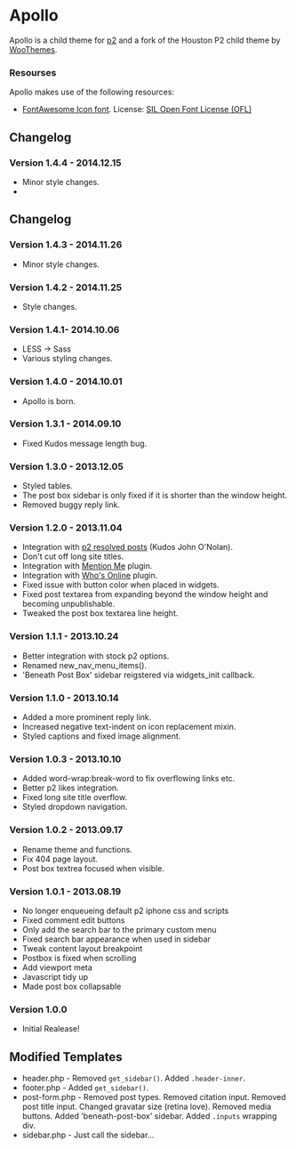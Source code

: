 # Apollo
Apollo is a child theme for [p2](http://p2theme.com/) and a fork of the Houston P2 child theme by [WooThemes](http://woothemes.com).

### Resourses
Apollo makes use of the following resources:

* [FontAwesome Icon font](http://fortawesome.github.io/Font-Awesome/). License: [SIL Open Font License (OFL)](http://scripts.sil.org/cms/scripts/page.php?site_id=nrsi&id=OFL)

## Changelog
### Version 1.4.4 - 2014.12.15
* Minor style changes.
* 
## Changelog
### Version 1.4.3 - 2014.11.26
* Minor style changes.

### Version 1.4.2 - 2014.11.25
* Style changes.

### Version 1.4.1- 2014.10.06
* LESS -> Sass
* Various styling changes.

### Version 1.4.0 - 2014.10.01
* Apollo is born.

### Version 1.3.1 - 2014.09.10
* Fixed Kudos message length bug.

### Version 1.3.0 - 2013.12.05
* Styled tables.
* The post box sidebar is only fixed if it is shorter than the window height.
* Removed buggy reply link.

### Version 1.2.0 - 2013.11.04
* Integration with [p2 resolved posts](http://wordpress.org/plugins/p2-resolved-posts/) (Kudos John O'Nolan).
* Don't cut off long site titles.
* Integration with [Mention Me](http://wordpress.org/plugins/mention-me/) plugin.
* Integration with [Who's Online](http://wordpress.org/plugins/wp-whos-online/) plugin.
* Fixed issue with button color when placed in widgets.
* Fixed post textarea from expanding beyond the window height and becoming unpublishable.
* Tweaked the post box textarea line height.

### Version 1.1.1 - 2013.10.24
* Better integration with stock p2 options.
* Renamed new_nav_menu_items().
* 'Beneath Post Box' sidebar reigstered via widgets_init callback.

### Version 1.1.0 - 2013.10.14
* Added a more prominent reply link.
* Increased negative text-indent on icon replacement mixin.
* Styled captions and fixed image alignment.

### Version 1.0.3 - 2013.10.10
* Added word-wrap:break-word to fix overflowing links etc.
* Better p2 likes integration.
* Fixed long site title overflow.
* Styled dropdown navigation.

### Version 1.0.2 - 2013.09.17
* Rename theme and functions.
* Fix 404 page layout.
* Post box textrea focused when visible.

### Version 1.0.1 - 2013.08.19
* No longer enqueueing default p2 iphone css and scripts
* Fixed comment edit buttons
* Only add the search bar to the primary custom menu
* Fixed search bar appearance when used in sidebar
* Tweak content layout breakpoint
* Postbox is fixed when scrolling
* Add viewport meta
* Javascript tidy up
* Made post box collapsable

### Version 1.0.0
* Initial Realease!

## Modified Templates
* header.php - Removed `get_sidebar()`. Added `.header-inner`.
* footer.php - Added `get_sidebar()`.
* post-form.php - Removed post types. Removed citation input. Removed post title input. Changed gravatar size (retina love). Removed media buttons. Added 'beneath-post-box' sidebar. Added `.inputs` wrapping div.
* sidebar.php - Just call the sidebar...
